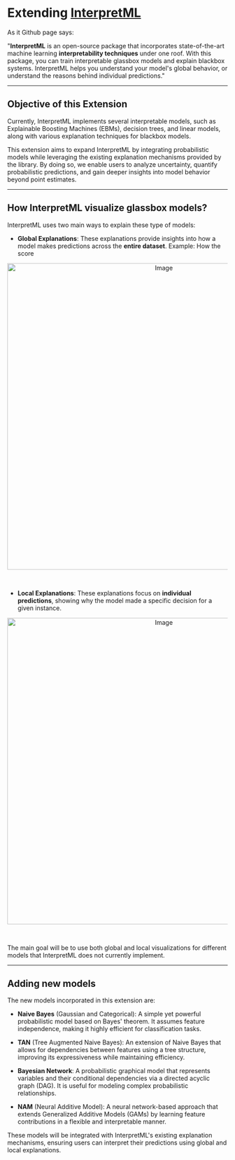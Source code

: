 # Extending [InterpretML](https://github.com/interpretml/interpret)

As it Github page says:

"**InterpretML** is an open-source package that incorporates state-of-the-art machine learning **interpretability techniques** under one roof. With this package, you can train interpretable glassbox models and explain blackbox systems. InterpretML helps you understand your model's global behavior, or understand the reasons behind individual predictions."

---

## Objective of this Extension

Currently, InterpretML implements several interpretable models, such as Explainable Boosting Machines (EBMs), decision trees, and linear models, along with various explanation techniques for blackbox models.

This extension aims to expand InterpretML by integrating probabilistic models while leveraging the existing explanation mechanisms provided by the library. By doing so, we enable users to analyze uncertainty, quantify probabilistic predictions, and gain deeper insights into model behavior beyond point estimates.

---

## How InterpretML visualize glassbox models?

InterpretML uses two main ways to explain these type of models:

- **Global Explanations**: These explanations provide insights into how a model makes predictions across the **entire dataset**. Example: How the score 

<p align="center">
  <img width="700" align="center" alt="Image" src="https://github.com/user-attachments/assets/8891b574-9e1d-488c-afee-4caef393f98a" />
</p>

<br>

- **Local Explanations**: These explanations focus on **individual predictions**, showing why the model made a specific decision for a given instance.

<p align="center">
  <img width="700" align="center" alt="Image" src="https://github.com/user-attachments/assets/51e6264e-83a4-4690-8ebf-c687d2ede98a" />
</p>
<br>

The main goal will be to use both global and local visualizations for different models that InterpretML does not currently implement.

---

## Adding new models

The new models incorporated in this extension are:

- **Naive Bayes** (Gaussian and Categorical): A simple yet powerful probabilistic model based on Bayes' theorem. It assumes feature independence, making it highly efficient for classification tasks.

- **TAN** (Tree Augmented Naive Bayes): An extension of Naive Bayes that allows for dependencies between features using a tree structure, improving its expressiveness while maintaining efficiency.

- **Bayesian Network**: A probabilistic graphical model that represents variables and their conditional dependencies via a directed acyclic graph (DAG). It is useful for modeling complex probabilistic relationships.

- **NAM** (Neural Additive Model): A neural network-based approach that extends Generalized Additive Models (GAMs) by learning feature contributions in a flexible and interpretable manner.

These models will be integrated with InterpretML's existing explanation mechanisms, ensuring users can interpret their predictions using global and local explanations.
